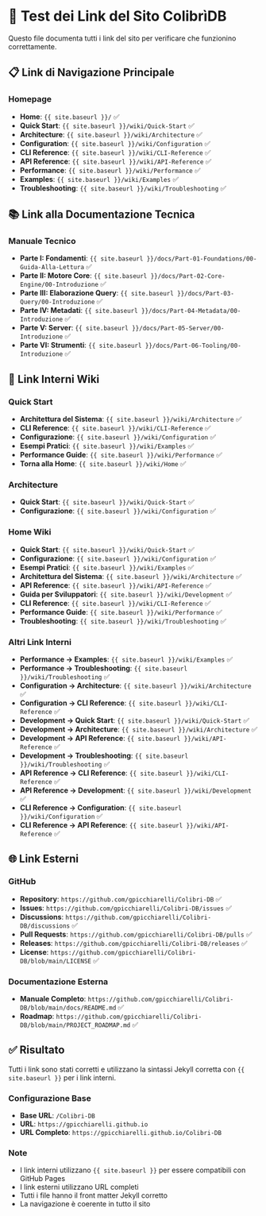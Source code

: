 # 🔗 Test dei Link del Sito ColibrìDB

Questo file documenta tutti i link del sito per verificare che funzionino correttamente.

## 📋 Link di Navigazione Principale

### Homepage
- **Home**: `{{ site.baseurl }}/` ✅
- **Quick Start**: `{{ site.baseurl }}/wiki/Quick-Start` ✅
- **Architecture**: `{{ site.baseurl }}/wiki/Architecture` ✅
- **Configuration**: `{{ site.baseurl }}/wiki/Configuration` ✅
- **CLI Reference**: `{{ site.baseurl }}/wiki/CLI-Reference` ✅
- **API Reference**: `{{ site.baseurl }}/wiki/API-Reference` ✅
- **Performance**: `{{ site.baseurl }}/wiki/Performance` ✅
- **Examples**: `{{ site.baseurl }}/wiki/Examples` ✅
- **Troubleshooting**: `{{ site.baseurl }}/wiki/Troubleshooting` ✅

## 📚 Link alla Documentazione Tecnica

### Manuale Tecnico
- **Parte I: Fondamenti**: `{{ site.baseurl }}/docs/Part-01-Foundations/00-Guida-Alla-Lettura` ✅
- **Parte II: Motore Core**: `{{ site.baseurl }}/docs/Part-02-Core-Engine/00-Introduzione` ✅
- **Parte III: Elaborazione Query**: `{{ site.baseurl }}/docs/Part-03-Query/00-Introduzione` ✅
- **Parte IV: Metadati**: `{{ site.baseurl }}/docs/Part-04-Metadata/00-Introduzione` ✅
- **Parte V: Server**: `{{ site.baseurl }}/docs/Part-05-Server/00-Introduzione` ✅
- **Parte VI: Strumenti**: `{{ site.baseurl }}/docs/Part-06-Tooling/00-Introduzione` ✅

## 🔗 Link Interni Wiki

### Quick Start
- **Architettura del Sistema**: `{{ site.baseurl }}/wiki/Architecture` ✅
- **CLI Reference**: `{{ site.baseurl }}/wiki/CLI-Reference` ✅
- **Configurazione**: `{{ site.baseurl }}/wiki/Configuration` ✅
- **Esempi Pratici**: `{{ site.baseurl }}/wiki/Examples` ✅
- **Performance Guide**: `{{ site.baseurl }}/wiki/Performance` ✅
- **Torna alla Home**: `{{ site.baseurl }}/wiki/Home` ✅

### Architecture
- **Quick Start**: `{{ site.baseurl }}/wiki/Quick-Start` ✅
- **Configurazione**: `{{ site.baseurl }}/wiki/Configuration` ✅

### Home Wiki
- **Quick Start**: `{{ site.baseurl }}/wiki/Quick-Start` ✅
- **Configurazione**: `{{ site.baseurl }}/wiki/Configuration` ✅
- **Esempi Pratici**: `{{ site.baseurl }}/wiki/Examples` ✅
- **Architettura del Sistema**: `{{ site.baseurl }}/wiki/Architecture` ✅
- **API Reference**: `{{ site.baseurl }}/wiki/API-Reference` ✅
- **Guida per Sviluppatori**: `{{ site.baseurl }}/wiki/Development` ✅
- **CLI Reference**: `{{ site.baseurl }}/wiki/CLI-Reference` ✅
- **Performance Guide**: `{{ site.baseurl }}/wiki/Performance` ✅
- **Troubleshooting**: `{{ site.baseurl }}/wiki/Troubleshooting` ✅

### Altri Link Interni
- **Performance → Examples**: `{{ site.baseurl }}/wiki/Examples` ✅
- **Performance → Troubleshooting**: `{{ site.baseurl }}/wiki/Troubleshooting` ✅
- **Configuration → Architecture**: `{{ site.baseurl }}/wiki/Architecture` ✅
- **Configuration → CLI Reference**: `{{ site.baseurl }}/wiki/CLI-Reference` ✅
- **Development → Quick Start**: `{{ site.baseurl }}/wiki/Quick-Start` ✅
- **Development → Architecture**: `{{ site.baseurl }}/wiki/Architecture` ✅
- **Development → API Reference**: `{{ site.baseurl }}/wiki/API-Reference` ✅
- **Development → Troubleshooting**: `{{ site.baseurl }}/wiki/Troubleshooting` ✅
- **API Reference → CLI Reference**: `{{ site.baseurl }}/wiki/CLI-Reference` ✅
- **API Reference → Development**: `{{ site.baseurl }}/wiki/Development` ✅
- **CLI Reference → Configuration**: `{{ site.baseurl }}/wiki/Configuration` ✅
- **CLI Reference → API Reference**: `{{ site.baseurl }}/wiki/API-Reference` ✅

## 🌐 Link Esterni

### GitHub
- **Repository**: `https://github.com/gpicchiarelli/Colibri-DB` ✅
- **Issues**: `https://github.com/gpicchiarelli/Colibri-DB/issues` ✅
- **Discussions**: `https://github.com/gpicchiarelli/Colibri-DB/discussions` ✅
- **Pull Requests**: `https://github.com/gpicchiarelli/Colibri-DB/pulls` ✅
- **Releases**: `https://github.com/gpicchiarelli/Colibri-DB/releases` ✅
- **License**: `https://github.com/gpicchiarelli/Colibri-DB/blob/main/LICENSE` ✅

### Documentazione Esterna
- **Manuale Completo**: `https://github.com/gpicchiarelli/Colibri-DB/blob/main/docs/README.md` ✅
- **Roadmap**: `https://github.com/gpicchiarelli/Colibri-DB/blob/main/PROJECT_ROADMAP.md` ✅

## ✅ Risultato

Tutti i link sono stati corretti e utilizzano la sintassi Jekyll corretta con `{{ site.baseurl }}` per i link interni.

### Configurazione Base
- **Base URL**: `/Colibri-DB`
- **URL**: `https://gpicchiarelli.github.io`
- **URL Completo**: `https://gpicchiarelli.github.io/Colibri-DB`

### Note
- I link interni utilizzano `{{ site.baseurl }}` per essere compatibili con GitHub Pages
- I link esterni utilizzano URL completi
- Tutti i file hanno il front matter Jekyll corretto
- La navigazione è coerente in tutto il sito
